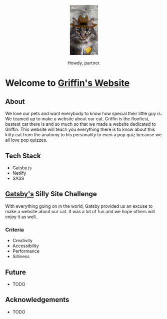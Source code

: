 <p align='center'>
  <a href="https://griffin-cat.netlify.app/">
    <img src="./src/images/griffin1.jpg" width=90/>
  </a>
</p>

<p align='center'>Howdy, partner.</p>

# Welcome to [Griffin's Website](https://griffin-cat.netlify.app/)

## About

We love our pets and want everybody to know how special their little guy is. We teamed up to make a website about our cat. Griffin is the floofiest, bestest cat there is and so much so that we made a website dedicated to Griffin. This website will teach you everything there is to know about this kitty cat from the anatomy to his personality to even a pop quiz because we all love pop quizzes.

## Tech Stack

- Gatsby.js
- Netlify
- SASS

## [Gatsby's](https://www.gatsbyjs.com/silly-site-challenge) Silly Site Challenge

With everything going on in the world, Gatsby provided us an excuse to make a website about our cat. It was a lot of fun and we hope others will enjoy it as well.


### Criteria
- Creativity
- Accessibility
- Performance
- Silliness

## Future
- TODO

## Acknowledgements
- TODO
